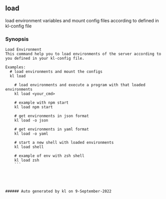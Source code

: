 ## load

load environment variables and mount config files according to defined in kl-config file

### Synopsis

```
Load Environment
This command help you to load environments of the server according to you defined in your kl-config file.

Examples:
  # load environments and mount the configs
  kl load

	# load environments and execute a program with that loaded environments
	kl load <your_cmd>

	# example with npm start
	kl load npm start

	# get environments in json format
	kl load -o json

	# get environments in yaml format
	kl load -o yaml

	# start a new shell with loaded environments
	kl load shell

	# example of env with zsh shell
	kl load zsh
	```





###### Auto generated by kl on 9-September-2022
